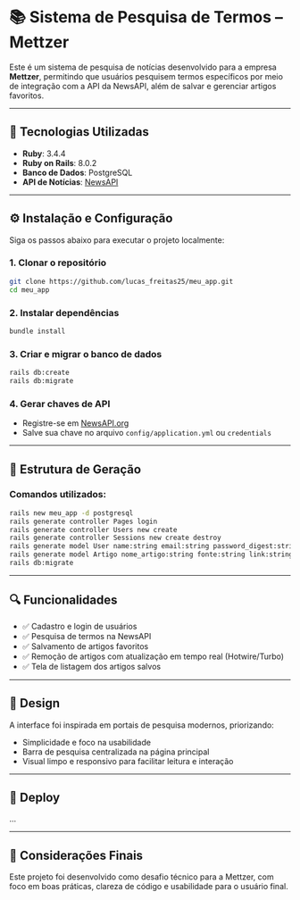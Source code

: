 # 📚 Sistema de Pesquisa de Termos – Mettzer

Este é um sistema de pesquisa de notícias desenvolvido para a empresa **Mettzer**, permitindo que usuários pesquisem termos específicos por meio de integração com a API da NewsAPI, além de salvar e gerenciar artigos favoritos.

---

## 🔧 Tecnologias Utilizadas

- **Ruby**: 3.4.4  
- **Ruby on Rails**: 8.0.2  
- **Banco de Dados**: PostgreSQL  
- **API de Notícias**: [NewsAPI](https://newsapi.org/)  

---

## ⚙️ Instalação e Configuração

Siga os passos abaixo para executar o projeto localmente:

### 1. Clonar o repositório
```bash
git clone https://github.com/lucas_freitas25/meu_app.git
cd meu_app
```

### 2. Instalar dependências
```bash
bundle install
```

### 3. Criar e migrar o banco de dados
```bash
rails db:create
rails db:migrate
```

### 4. Gerar chaves de API
- Registre-se em [NewsAPI.org](https://newsapi.org/register)
- Salve sua chave no arquivo `config/application.yml` ou `credentials`

---

## 📁 Estrutura de Geração

### Comandos utilizados:
```bash
rails new meu_app -d postgresql
rails generate controller Pages login
rails generate controller Users new create
rails generate controller Sessions new create destroy
rails generate model User name:string email:string password_digest:string
rails generate model Artigo nome_artigo:string fonte:string link:string user:references
rails db:migrate
```

---

## 🔍 Funcionalidades

- ✅ Cadastro e login de usuários
- ✅ Pesquisa de termos na NewsAPI
- ✅ Salvamento de artigos favoritos
- ✅ Remoção de artigos com atualização em tempo real (Hotwire/Turbo)
- ✅ Tela de listagem dos artigos salvos

---

## 🎨 Design

A interface foi inspirada em portais de pesquisa modernos, priorizando:

- Simplicidade e foco na usabilidade
- Barra de pesquisa centralizada na página principal
- Visual limpo e responsivo para facilitar leitura e interação

---



## 🚀 Deploy

...


---

## 📝 Considerações Finais

Este projeto foi desenvolvido como desafio técnico para a Mettzer, com foco em boas práticas, clareza de código e usabilidade para o usuário final.
